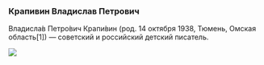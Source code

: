 ### **Крапивин Владислав Петрович**

Владисла́в Петро́вич Крапи́вин (род. 14 октября 1938, Тюмень, Омская область[1]) — советский и российский детский писатель.

![](https://upload.wikimedia.org/wikipedia/commons/thumb/6/6f/Vladislav_Krapivin_2014.jpg/250px-Vladislav_Krapivin_2014.jpg)
